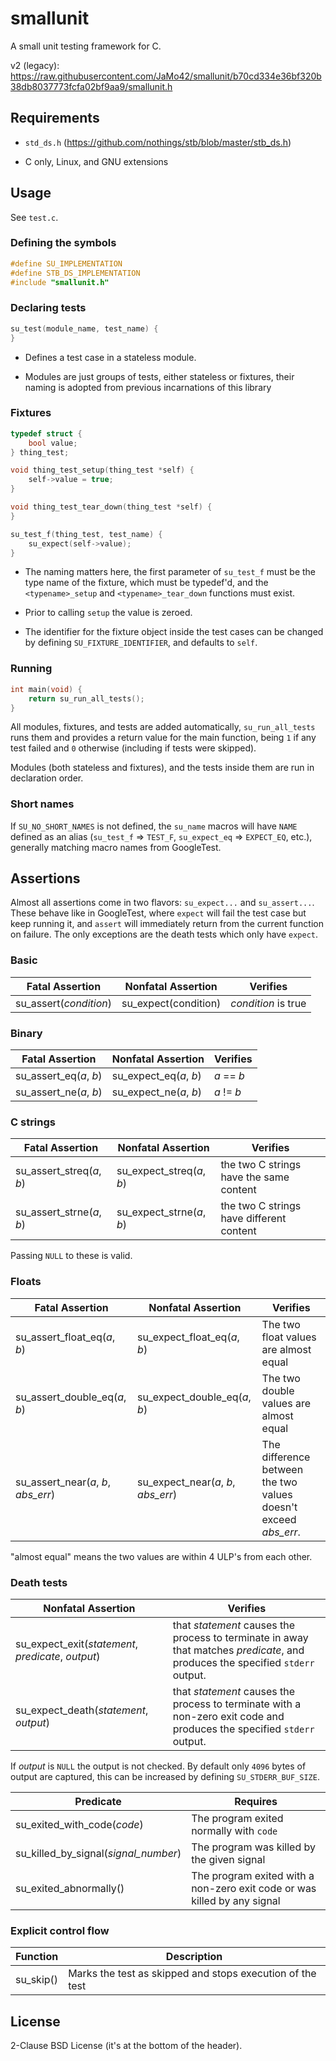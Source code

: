 # smallunit

A small unit testing framework for C.

v2 (legacy): https://raw.githubusercontent.com/JaMo42/smallunit/b70cd334e36bf320b38db8037773fcfa02bf9aa9/smallunit.h

## Requirements

- `std_ds.h` (https://github.com/nothings/stb/blob/master/stb_ds.h)

- C only, Linux, and GNU extensions

## Usage

See `test.c`.

### Defining the symbols

```c
#define SU_IMPLEMENTATION
#define STB_DS_IMPLEMENTATION
#include "smallunit.h"
```

### Declaring tests

```c
su_test(module_name, test_name) {
}
```

- Defines a test case in a stateless module.

- Modules are just groups of tests, either stateless or fixtures, their naming is adopted from previous incarnations of this library

### Fixtures

```c
typedef struct {
    bool value;
} thing_test;

void thing_test_setup(thing_test *self) {
    self->value = true;
}

void thing_test_tear_down(thing_test *self) {
}

su_test_f(thing_test, test_name) {
    su_expect(self->value);
}
```

- The naming matters here, the first parameter of `su_test_f` must be the type name of the fixture, which must be typedef'd, and the `<typename>_setup` and `<typename>_tear_down` functions must exist.

- Prior to calling `setup` the value is zeroed.

- The identifier for the fixture object inside the test cases can be changed by defining `SU_FIXTURE_IDENTIFIER`, and defaults to `self`.

### Running

```c
int main(void) {
    return su_run_all_tests();
}
```

All modules, fixtures, and tests are added automatically, `su_run_all_tests` runs them and provides a return value for the main function, being `1` if any test failed and `0` otherwise (including if tests were skipped).

Modules (both stateless and fixtures), and the tests inside them are run in declaration order.

### Short names

If `SU_NO_SHORT_NAMES` is not defined, the `su_name` macros will have `NAME` defined as an alias (`su_test_f` => `TEST_F`, `su_expect_eq` => `EXPECT_EQ`, etc.), generally matching macro names from GoogleTest.

## Assertions

Almost all assertions come in two flavors: `su_expect...` and `su_assert...`.
These behave like in GoogleTest, where `expect` will fail the test case but keep running it, and `assert` will immediately return from the current function on failure.
The only exceptions are the death tests which only have `expect`.

### Basic

Fatal Assertion | Nonfatal Assertion | Verifies
---|---|---
su_assert(*condition*) | su_expect(condition) | *condition* is true

### Binary

Fatal Assertion | Nonfatal Assertion | Verifies
---|---|---
su_assert_eq(*a*, *b*) | su_expect_eq(*a*, *b*) | *a* == *b*
su_assert_ne(*a*, *b*) | su_expect_ne(*a*, *b*) | *a* != *b*

### C strings

Fatal Assertion | Nonfatal Assertion | Verifies
---|---|---
su_assert_streq(*a*, *b*) | su_expect_streq(*a*, *b*) | the two C strings have the same content
su_assert_strne(*a*, *b*) | su_expect_strne(*a*, *b*) | the two C strings have different content

Passing `NULL` to these is valid.

### Floats

Fatal Assertion | Nonfatal Assertion | Verifies
---|---|---
su_assert_float_eq(*a*, *b*) | su_expect_float_eq(*a*, *b*) | The two float values are almost equal
su_assert_double_eq(*a*, *b*) | su_expect_double_eq(*a*, *b*) | The two double values are almost equal
su_assert_near(*a*, *b*, *abs_err*) | su_expect_near(*a*, *b*, *abs_err*) | The difference between the two values doesn't exceed *abs_err*.

"almost equal" means the two values are within 4 ULP's from each other.

### Death tests

Nonfatal Assertion | Verifies
---|---
su_expect_exit(*statement*, *predicate*, *output*) | that *statement* causes the process to terminate in away that matches *predicate*, and produces the specified `stderr` output.
su_expect_death(*statement*, *output*) | that *statement* causes the process to terminate with a non-zero exit code and produces the specified `stderr` output.

If *output* is `NULL` the output is not checked.
By default only `4096` bytes of output are captured, this can be increased by defining `SU_STDERR_BUF_SIZE`.

Predicate | Requires
---|---
su_exited_with_code(*code*) | The program exited normally with `code`
su_killed_by_signal(*signal_number*) | The program was killed by the given signal
su_exited_abnormally() | The program exited with a non-zero exit code or was killed by any signal

### Explicit control flow

Function | Description
---|---
su_skip() | Marks the test as skipped and stops execution of the test

## License

2-Clause BSD License (it's at the bottom of the header).
